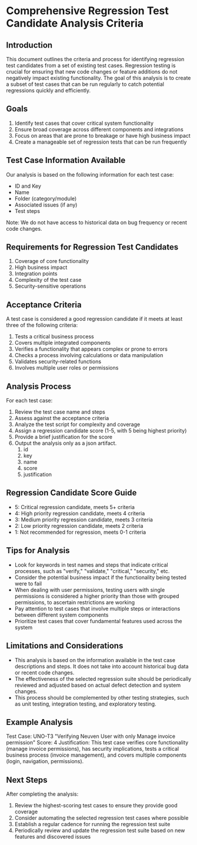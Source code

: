 # Comprehensive Regression Test Candidate Analysis Criteria

## Introduction

This document outlines the criteria and process for identifying regression test candidates from a set of existing test cases. Regression testing is crucial for ensuring that new code changes or feature additions do not negatively impact existing functionality. The goal of this analysis is to create a subset of test cases that can be run regularly to catch potential regressions quickly and efficiently.

## Goals

1. Identify test cases that cover critical system functionality
2. Ensure broad coverage across different components and integrations
3. Focus on areas that are prone to breakage or have high business impact
4. Create a manageable set of regression tests that can be run frequently

## Test Case Information Available

Our analysis is based on the following information for each test case:

- ID and Key
- Name
- Folder (category/module)
- Associated issues (if any)
- Test steps

Note: We do not have access to historical data on bug frequency or recent code changes.

## Requirements for Regression Test Candidates

1. Coverage of core functionality
2. High business impact
3. Integration points
4. Complexity of the test case
5. Security-sensitive operations

## Acceptance Criteria

A test case is considered a good regression candidate if it meets at least three of the following criteria:

1. Tests a critical business process
2. Covers multiple integrated components
3. Verifies a functionality that appears complex or prone to errors
4. Checks a process involving calculations or data manipulation
5. Validates security-related functions
6. Involves multiple user roles or permissions

## Analysis Process

For each test case:

1. Review the test case name and steps
2. Assess against the acceptance criteria
3. Analyze the test script for complexity and coverage
4. Assign a regression candidate score (1-5, with 5 being highest priority)
5. Provide a brief justification for the score
6. Output the analysis only as a json artifact.
   1. id
   2. key
   3. name
   4. score
   5. justification

## Regression Candidate Score Guide

- 5: Critical regression candidate, meets 5+ criteria
- 4: High priority regression candidate, meets 4 criteria
- 3: Medium priority regression candidate, meets 3 criteria
- 2: Low priority regression candidate, meets 2 criteria
- 1: Not recommended for regression, meets 0-1 criteria

## Tips for Analysis

- Look for keywords in test names and steps that indicate critical processes, such as "verify," "validate," "critical," "security," etc.
- Consider the potential business impact if the functionality being tested were to fail
- When dealing with user permissions, testing users with single permissions is considered a higher priority than those with grouped permissions, to ascertain restrictions are working
- Pay attention to test cases that involve multiple steps or interactions between different system components
- Prioritize test cases that cover fundamental features used across the system

## Limitations and Considerations

- This analysis is based on the information available in the test case descriptions and steps. It does not take into account historical bug data or recent code changes.
- The effectiveness of the selected regression suite should be periodically reviewed and adjusted based on actual defect detection and system changes.
- This process should be complemented by other testing strategies, such as unit testing, integration testing, and exploratory testing.

## Example Analysis

Test Case: UNO-T3 "Verifying Neuven User with only Manage invoice permission"
Score: 4
Justification: This test case verifies core functionality (manage invoice permissions), has security implications, tests a critical business process (invoice management), and covers multiple components (login, navigation, permissions).

## Next Steps

After completing the analysis:

1. Review the highest-scoring test cases to ensure they provide good coverage
2. Consider automating the selected regression test cases where possible
3. Establish a regular cadence for running the regression test suite
4. Periodically review and update the regression test suite based on new features and discovered issues
